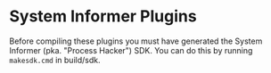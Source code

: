 # System Informer Plugins

Before compiling these plugins you must have generated the System Informer (pka. "Process Hacker") SDK. You can do
this by running `makesdk.cmd` in build/sdk.
